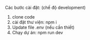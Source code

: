 

Các bước cài đặt: (chế độ development)
1. clone code
2. cài đặt thư viện: npm i
3. Update file .env (nếu cần thiết)
4. Chạy dự án: npm run dev


